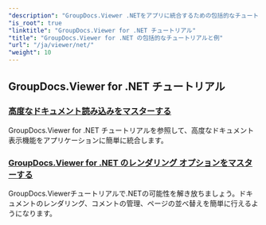 ```yaml
---
"description": "GroupDocs.Viewer .NETをアプリに統合するための包括的なチュートリアルとサンプルをご覧ください。ドキュメント管理を強化するためのテクニックをステップバイステップで学びましょう。"
"is_root": true
"linktitle": "GroupDocs.Viewer for .NET チュートリアル"
"title": "GroupDocs.Viewer for .NET の包括的なチュートリアルと例"
"url": "/ja/viewer/net/"
"weight": 10
---
```


## GroupDocs.Viewer for .NET チュートリアル
### [高度なドキュメント読み込みをマスターする](./advanced-document-loading/)
GroupDocs.Viewer for .NET チュートリアルを参照して、高度なドキュメント表示機能をアプリケーションに簡単に統合します。
### [GroupDocs.Viewer for .NET のレンダリング オプションをマスターする](./mastering-render-options/)
GroupDocs.Viewerチュートリアルで.NETの可能性を解き放ちましょう。ドキュメントのレンダリング、コメントの管理、ページの並べ替えを簡単に行えるようになります。